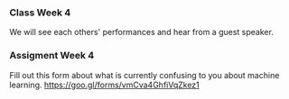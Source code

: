 ### Class Week 4

We will see each others' performances and hear from a guest speaker.

### Assigment Week 4

Fill out this form about what is currently confusing to you about machine learning. https://goo.gl/forms/vmCva4GhfiVqZkez1